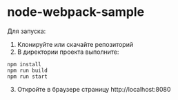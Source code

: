 # node-webpack-sample

Для запуска:

1. Клонируйте или скачайте репозиторий
2. В директории проекта выполните:
```
npm install
npm run build
npm run start
``` 
3. Откройте в браузере страницу http://localhost:8080
